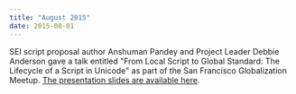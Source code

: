 ```yaml
---
title: "August 2015"
date: 2015-08-01
---
```


SEI script proposal author Anshuman Pandey and Project Leader Debbie Anderson gave a talk entitled "From Local Script to Global Standard: The Lifecycle of a Script in Unicode" as part of the San Francisco Globalization Meetup. [The presentation slides are available here](/assets/SF-Globalization.pdf).
